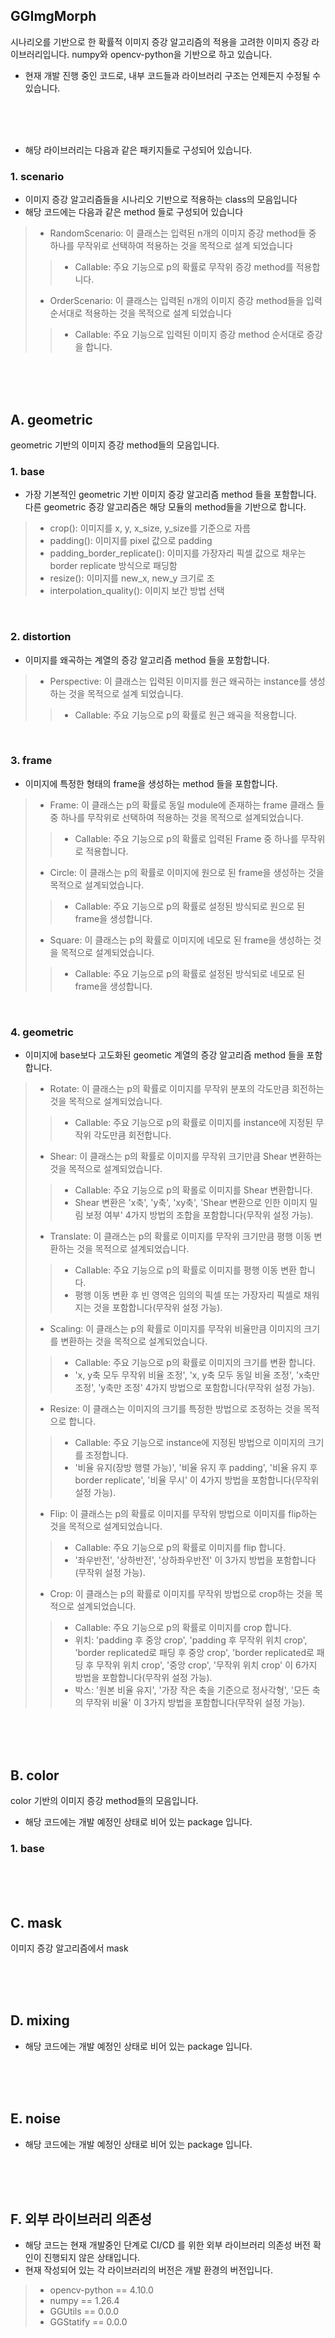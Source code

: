 ## GGImgMorph
시나리오를 기반으로 한 확률적 이미지 증강 알고리즘의 적용을 고려한 이미지 증강 라이브러리입니다. numpy와 opencv-python을 기반으로 하고 있습니다.
* 현재 개발 진행 중인 코드로, 내부 코드들과 라이브러리 구조는 언제든지 수정될 수 있습니다.

</br>
</br>
</br>

* 해당 라이브러리는 다음과 같은 패키지들로 구성되어 있습니다.

### 1. scenario
* 이미지 증강 알고리즘들을 시나리오 기반으로 적용하는 class의 모음입니다
* 해당 코드에는 다음과 같은 method 들로 구성되어 있습니다
> * RandomScenario: 이 클래스는 입력된 n개의 이미지 증강 method들 중 하나를 무작위로 선택하여 적용하는 것을 목적으로 설계 되었습니다
>> * Callable: 주요 기능으로 p의 확률로 무작위 증강 method를 적용합니다.
> * OrderScenario: 이 클래스는 입력된 n개의 이미지 증강 method들을 입력 순서대로 적용하는 것을 목적으로 설계 되었습니다
>> * Callable: 주요 기능으로 입력된 이미지 증강 method 순서대로 증강을 합니다.

</br>
</br>
</br>

## A. geometric
geometric 기반의 이미지 증강 method들의 모음입니다.
### 1. base
* 가장 기본적인 geometric 기반 이미지 증강 알고리즘 method 들을 포함합니다. 다른 geometric 증강 알고리즘은 해당 모듈의 method들을 기반으로 합니다.
> * crop(): 이미지를 x, y, x_size, y_size를 기준으로 자름
> * padding(): 이미지를 pixel 값으로 padding 
> * padding_border_replicate(): 이미지를 가장자리 픽셀 값으로 채우는 border replicate 방식으로 패딩함
> * resize(): 이미지를 new_x, new_y 크기로 조
> * interpolation_quality(): 이미지 보간 방법 선택

</br>

### 2. distortion
* 이미지를 왜곡하는 계열의 증강 알고리즘 method 들을 포함합니다.
> * Perspective: 이 클래스는 입력된 이미지를 원근 왜곡하는 instance를 생성하는 것을 목적으로 설계 되었습니다.
>> * Callable: 주요 기능으로 p의 확률로 원근 왜곡을 적용합니다.

</br>

### 3. frame
* 이미지에 특정한 형태의 frame을 생성하는 method 들을 포함합니다.
> * Frame: 이 클래스는 p의 확률로 동일 module에 존재하는 frame 클래스 들 중 하나를 무작위로 선택하여 적용하는 것을 목적으로 설계되었습니다.
>> * Callable: 주요 기능으로 p의 확률로 입력된 Frame 중 하나를 무작위로 적용합니다.
> * Circle: 이 클래스는 p의 확률로 이미지에 원으로 된 frame을 생성하는 것을 목적으로 설계되었습니다.
>> * Callable: 주요 기능으로 p의 확률로 설정된 방식되로 원으로 된 frame을 생성합니다.
> * Square: 이 클래스는 p의 확률로 이미지에 네모로 된 frame을 생성하는 것을 목적으로 설계되었습니다.
>> * Callable: 주요 기능으로 p의 확률로 설정된 방식되로 네모로 된 frame을 생성합니다.

</br>

### 4. geometric
* 이미지에 base보다 고도화된 geometic 계열의 증강 알고리즘 method 들을 포함합니다.
> * Rotate: 이 클래스는 p의 확률로 이미지를 무작위 분포의 각도만큼 회전하는 것을 목적으로 설계되었습니다.
>> * Callable: 주요 기능으로 p의 확률로 이미지를 instance에 지정된 무작위 각도만큼 회전합니다.
> * Shear: 이 클래스는 p의 확률로 이미지를 무작위 크기만큼 Shear 변환하는 것을 목적으로 설계되었습니다.
>> * Callable: 주요 기능으로 p의 확롤로 이미지를 Shear 변환합니다.
>> * Shear 변환은 'x축', 'y축', 'xy축', 'Shear 변환으로 인한 이미지 밀림 보정 여부' 4가지 방법의 조합을 포함합니다(무작위 설정 가능).
> * Translate: 이 클래스는 p의 확률로 이미지를 무작위 크기만큼 평행 이동 변환하는 것을 목적으로 설계되었습니다.
>> * Callable: 주요 기능으로 p의 확률로 이미지를 평행 이동 변환 합니다.
>> * 평행 이동 변환 후 빈 영역은 임의의 픽셀 또는 가장자리 픽셀로 채워지는 것을 포함합니다(무작위 설정 가능).
> * Scaling: 이 클래스는 p의 확률로 이미지를 무작위 비율만큼 이미지의 크기를 변환하는 것을 목적으로 설계되었습니다.
>> * Callable: 주요 기능으로 p의 확률로 이미지의 크기를 변환 합니다.
>> * 'x, y축 모두 무작위 비율 조정', 'x, y축 모두 동일 비율 조정', 'x축만 조정', 'y축만 조정' 4가지 방법으로 포함합니다(무작위 설정 가능).
> * Resize: 이 클래스는 이미지의 크기를 특정한 방법으로 조정하는 것을 목적으로 합니다.
>> * Callable: 주요 기능으로 instance에 지정된 방법으로 이미지의 크기를 조정합니다.
>> * '비율 유지(장방 행렬 가능)', '비율 유지 후 padding', '비율 유지 후 border replicate', '비율 무시' 이 4가지 방법을 포함합니다(무작위 설정 가능).
> * Flip: 이 클래스는 p의 확률로 이미지를 무작위 방법으로 이미지를 flip하는 것을 목적으로 설계되었습니다.
>> * Callable: 주요 기능으로 p의 확률로 이미지를 flip 합니다.
>> * '좌우반전', '상하반전', '상하좌우반전' 이 3가지 방법을 포함합니다(무작위 설정 가능).
> * Crop: 이 클래스는 p의 확률로 이미지를 무작위 방법으로 crop하는 것을 목적으로 설계되었습니다.
>> * Callable: 주요 기능으로 p의 확률로 이미지를 crop 합니다.
>> * 위치: 'padding 후 중앙 crop', 'padding 후 무작위 위치 crop', 'border replicated로 패딩 후 중앙 crop', 'border replicated로 패딩 후 무작위 위치 crop', '중앙 crop', '무작위 위치 crop' 이 6가지 방법을 포함합니다(무작위 설정 가능).
>> * 박스: '원본 비율 유지', '가장 작은 축을 기준으로 정사각형', '모든 축의 무작위 비율' 이 3가지 방법을 포함합니다(무작위 설정 가능).

</br>
</br>
</br>

## B. color
color 기반의 이미지 증강 method들의 모음입니다.
* 해당 코드에는 개발 예정인 상태로 비어 있는 package 입니다.
### 1. base
</br>
</br>
</br>

## C. mask
이미지 증강 알고리즘에서 mask

</br>
</br>
</br>

## D. mixing
* 해당 코드에는 개발 예정인 상태로 비어 있는 package 입니다.

</br>
</br>
</br>

## E. noise
* 해당 코드에는 개발 예정인 상태로 비어 있는 package 입니다.

</br>
</br>
</br>

## F. 외부 라이브러리 의존성
* 해당 코드는 현재 개발중인 단계로 CI/CD 를 위한 외부 라이브러리 의존성 버전 확인이 진행되지 않은 상태입니다.
* 현재 작성되어 있는 각 라이브러리의 버전은 개발 환경의 버전입니다.
> * opencv-python == 4.10.0
> * numpy == 1.26.4
> * GGUtils == 0.0.0
> * GGStatify == 0.0.0